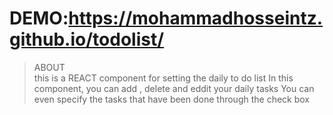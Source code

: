 # DEMO:https://mohammadhosseintz.github.io/todolist/

> ABOUT <br />
this is a REACT component for setting the daily to do list In this component, you can add , delete and eddit your daily tasks
You can even specify the tasks that have been done through the check box

